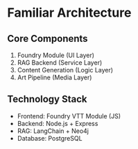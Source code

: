 # Familiar Architecture

## Core Components
1. Foundry Module (UI Layer)
2. RAG Backend (Service Layer)
3. Content Generation (Logic Layer)
4. Art Pipeline (Media Layer)

## Technology Stack
- Frontend: Foundry VTT Module (JS)
- Backend: Node.js + Express
- RAG: LangChain + Neo4j
- Database: PostgreSQL
